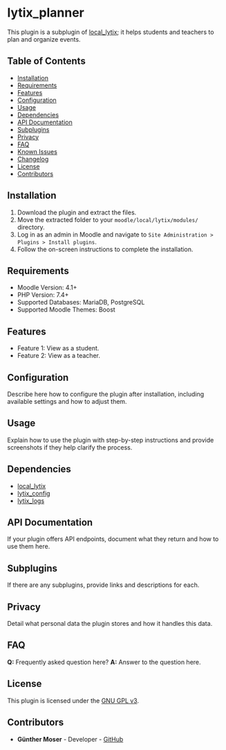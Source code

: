 # lytix_planner

This plugin is a subplugin of [local_lytix](https://github.com/llttugraz/moodle-local_lytix);
it helps students and teachers to plan and organize events.


## Table of Contents

- [Installation](#installation)
- [Requirements](#requirements)
- [Features](#features)
- [Configuration](#configuration)
- [Usage](#usage)
- [Dependencies](#dependencies)
- [API Documentation](#api-documentation)
- [Subplugins](#subplugins)
- [Privacy](#privacy)
- [FAQ](#faq)
- [Known Issues](#known-issues)
- [Changelog](#changelog)
- [License](#license)
- [Contributors](#contributors)

## Installation

1. Download the plugin and extract the files.
2. Move the extracted folder to your `moodle/local/lytix/modules/` directory.
3. Log in as an admin in Moodle and navigate to `Site Administration > Plugins > Install plugins`.
4. Follow the on-screen instructions to complete the installation.

## Requirements

- Moodle Version: 4.1+
- PHP Version: 7.4+
- Supported Databases: MariaDB, PostgreSQL
- Supported Moodle Themes: Boost

## Features

- Feature 1: View as a student.
- Feature 2: View as a teacher.

## Configuration

Describe here how to configure the plugin after installation, including available settings and how to adjust them.

## Usage

Explain how to use the plugin with step-by-step instructions and provide screenshots if they help clarify the process.

## Dependencies

- [local_lytix](https://github.com/llttugraz/moodle-local_lytix)
- [lytix_config](https://github.com/llttugraz/moodle-lytix_config)
- [lytix_logs](https://github.com/llttugraz/moodle-lytix_logs)

## API Documentation

If your plugin offers API endpoints, document what they return and how to use them here.

## Subplugins

If there are any subplugins, provide links and descriptions for each.

## Privacy

Detail what personal data the plugin stores and how it handles this data.

## FAQ

**Q:** Frequently asked question here?
**A:** Answer to the question here.

## License

This plugin is licensed under the [GNU GPL v3](https://github.com/llttugraz/moodle-lytix_planner?tab=GPL-3.0-1-ov-file).

## Contributors

- **Günther Moser** - Developer - [GitHub](https://github.com/ghinta)

